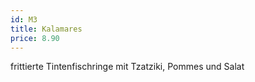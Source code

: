 ```yaml
---
id: M3
title: Kalamares
price: 8.90
---
```


frittierte Tintenfischringe mit Tzatziki, Pommes und Salat
